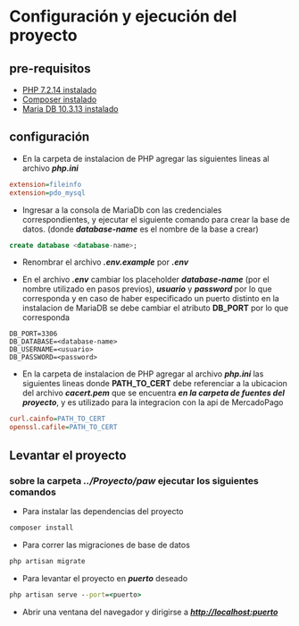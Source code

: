 # Configuración y ejecución del proyecto

## pre-requisitos

* [PHP 7.2.14 instalado](https://www.php.net/releases/7_2_14.php)
* [Composer instalado](https://getcomposer.org/download/)
* [Maria DB 10.3.13 instalado](https://downloads.mariadb.org/mariadb/10.3.13/)

## configuración

* En la carpeta de instalacion de PHP agregar las siguientes lineas al archivo **_php.ini_**

```ini
extension=fileinfo
extension=pdo_mysql
```

* Ingresar a la consola de MariaDb con las credenciales correspondientes, y ejecutar el siguiente comando para crear la base de datos. (donde **_database-name_** es el nombre de la base a crear)

```sql
create database <database-name>;
```

* Renombrar el archivo **_.env.example_** por **_.env_**

* En el archivo **_.env_** cambiar los placeholder **_database-name_** (por el nombre utilizado en pasos previos), **_usuario_** y **_password_** por lo que corresponda y en caso de haber especificado un puerto distinto en la instalacion de MariaDB se debe cambiar el atributo **DB_PORT** por lo que corresponda

```.env
DB_PORT=3306
DB_DATABASE=<database-name>
DB_USERNAME=<usuario>
DB_PASSWORD=<password>
```

* En la carpeta de instalacion de PHP agregar al archivo **_php.ini_** las siguientes lineas donde **PATH_TO_CERT** debe referenciar a la ubicacion del archivo **_cacert.pem_** que se encuentra **_en la carpeta de fuentes del proyecto_**, y es utilizado para la integracion con la api de MercadoPago

```ini
curl.cainfo=PATH_TO_CERT
openssl.cafile=PATH_TO_CERT
```

## Levantar el proyecto

### sobre la carpeta **_../Proyecto/paw_** ejecutar los siguientes comandos

* Para instalar las dependencias del proyecto

```cmd
composer install
```

* Para correr las migraciones de base de datos

```cmd
php artisan migrate
```

* Para levantar el proyecto en **_puerto_** deseado

```cmd
php artisan serve --port=<puerto>
```

* Abrir una ventana del navegador y dirigirse a [**_http://localhost:puerto_**](http://localhost:puerto)
